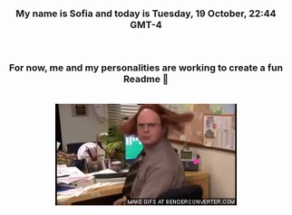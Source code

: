 


<div align="center">
<h3 >My name is Sofia and today is Tuesday, 19 October, 22:44 GMT-4</h3><br>
<h3 >For now, me and my personalities are working to create a fun Readme 👋
</h3><br>
<img src='img/dwight.gif' alt='working...'/>
</div>

